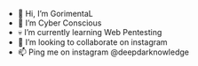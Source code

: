 - 👋 Hi, I’m GorimentaL
- 🦊 I’m Cyber Conscious
- 💀 I’m currently learning Web Pentesting
- 🌈 I’m looking to collaborate on instagram
- 📫 Ping me on instagram @deepdarknowledge 

<!---
Deepdarknowledge/Deepdarknowledge is a ✨ special ✨ repository because its `README.md` (this file) appears on your GitHub profile.
You can click the Preview link to take a look at your changes.
--->
